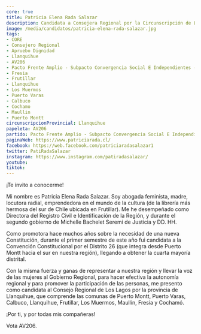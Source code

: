 ```yaml
---
core: true
title: Patricia Elena Rada Salazar
description: Candidata a Consejera Regional por la Circunscripción de Llanquihue
image: /media/candidatos/patricia-elena-rada-salazar.jpg
tags:
- CORE
- Consejero Regional
- Apruebo Dignidad
- Llanquihue
- AV206
- Pacto Frente Amplio - Subpacto Convergencia Social E Independientes - Convergencia Social
- Fresia
- Frutillar
- Llanquihue
- Los Muermos
- Puerto Varas
- Calbuco
- Cochamo
- Maullin
- Puerto Montt
circunscripcionProvincial: Llanquihue
papeleta: AV206
partido: Pacto Frente Amplio - Subpacto Convergencia Social E Independientes - Convergencia Social
paginaWeb: https://www.patriciarada.cl/
facebook: https://web.facebook.com/patriciaradasalazar1
twitter: PatiRadaSalazar
instagram: https://www.instagram.com/patiradasalazar/
youtube:
tiktok:
---
```


¡Te invito a conocerme!

Mi nombre es Patricia Elena Rada Salazar. Soy abogada feminista, madre, locutora radial, emprendedora en el mundo de la cultura (de la librería más hermosa del sur de Chile ubicada en Frutillar). Me he desempeñado como Directora del Registro Civil e Identificación de la Región, y durante el segundo gobierno de Michelle Bachelet Seremi de Justicia y DD. HH.

Como promotora hace muchos años sobre la necesidad de una nueva Constitución, durante el primer semestre de este año fui candidata a la Convención Constitucional por el Distrito 26 (que integra desde Puerto Montt hacia el sur en nuestra región), llegando a obtener la cuarta mayoría distrital.

Con la misma fuerza y ganas de representar a nuestra región y llevar la voz de las mujeres al Gobierno Regional, para hacer efectiva la autonomía regional y para promover la participación de las personas, me presento como candidata al Consejo Regional de Los Lagos por la provincia de Llanquihue, que comprende las comunas de Puerto Montt, Puerto Varas, Calbuco, Llanquihue, Frutillar, Los Muermos, Maullín, Fresia y Cochamó.

¡Por ti, y por todas mis compañeras!

Vota AV206.
